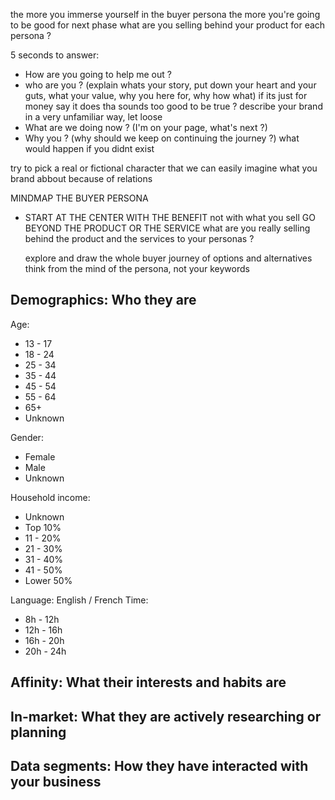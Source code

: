 

the more you immerse yourself in the buyer persona 
the more you're going to be good for next phase
what are you selling behind your product for each persona ?

5 seconds to answer:
- How are you going to help me out ?
- who are you ? (explain whats your story, put down your heart and your guts, what your value, why you here for, why how what) if its just for money say it
does tha sounds too good to be true ? describe your brand in a very unfamiliar way, let loose
- What are we doing now ? (I'm on your page, what's next ?)
- Why you ? (why should we keep on continuing the journey ?) what would happen if you didnt exist

try to pick a real or fictional character that we can easily imagine what you brand abbout because of relations


MINDMAP THE BUYER PERSONA

- START AT THE CENTER WITH THE BENEFIT not with what you sell GO BEYOND THE PRODUCT OR THE SERVICE
  what are you really selling behind the product and the services to your personas ?

  explore and draw the whole buyer journey of options and alternatives
  think from the mind of the persona, not your keywords

## Demographics: Who they are
Age: 
  - 13 - 17
  - 18 - 24
  - 25 - 34
  - 35 - 44
  - 45 - 54
  - 55 - 64
  - 65+
  - Unknown
  
Gender: 
  - Female
  - Male
  - Unknown

Household income:
  - Unknown
  - Top 10%
  - 11 - 20%
  - 21 - 30%
  - 31 - 40%
  - 41 - 50%
  - Lower 50%

Language: English / French
Time: 
- 8h - 12h
- 12h - 16h
- 16h - 20h
- 20h - 24h

## Affinity: What their interests and habits are


## In-market: What they are actively researching or planning

## Data segments: How they have interacted with your business

